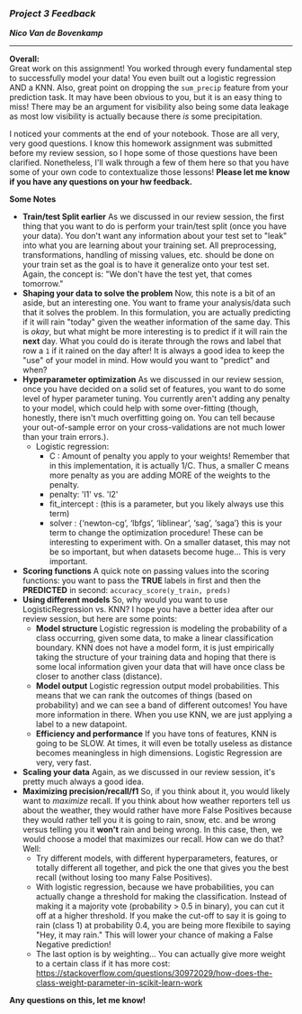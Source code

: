 ### ***Project 3 Feedback***

***Nico Van de Bovenkamp***

***

**Overall:**  
Great work on this assignment! You worked through every fundamental step to successfully model your data! You even built out a logistic regression AND a KNN. Also, great point on dropping the `sum_precip` feature from your prediction task. It may have been obvious to you, but it is an easy thing to miss! There may be an argument for visibility also being some data leakage as most low visibility is actually because there *is* some precipitation.

I noticed your comments at the end of your notebook. Those are all very, very good questions. I know this homework assignment was submitted before my review session, so I hope some of those questions have been clarified. Nonetheless, I'll walk through a few of them here so that you have some of your own code to contextualize those lessons! **Please let me know if you have any questions on your hw feedback.**

**Some Notes**  

* **Train/test Split earlier** As we discussed in our review session, the first thing that you want to do is perform your train/test split (once you have your data). You don't want any information about your test set to "leak" into what you are learning about your training set. All preprocessing, transformations, handling of missing values, etc. should be done on your train set as the goal is to have it generalize onto your test set. Again, the concept is: "We don't have the test yet, that comes tomorrow."
* **Shaping your data to solve the problem**  Now, this note is a bit of an aside, but an interesting one. You want to frame your analysis/data such that it solves the problem. In this formulation, you are actually predicting if it will rain "today" given the weather information of the same day. This is *okay*, but what might be more interesting is to predict if it will rain the **next** day. What you could do is iterate through the rows and label that row a `1` if it rained on the day after! It is always a good idea to keep the "use" of your model in mind. How would you want to "predict" and when?
* **Hyperparameter optimization**  As we discussed in our review session, once you have decided on a solid set of features, you want to do some level of hyper parameter tuning. You currently aren't adding any penalty to your model, which could help with some over-fitting (though, honestly, there isn't much overfitting going on. You can tell because your out-of-sample error on your cross-validations are not much lower than your train errors.).
    - Logistic regression:
        - C : Amount of penalty you apply to your weights! Remember that in this implementation, it is actually 1/C. Thus, a smaller C means more penalty as you are adding MORE of the weights to the penalty.
        - penalty: 'l1' vs. 'l2'
        - fit_intercept : (this is a parameter, but you likely always use this term)
        - solver : {‘newton-cg’, ‘lbfgs’, ‘liblinear’, ‘sag’, ‘saga’} this is your term to change the optimization procedure! These can be interesting to experiment with. On a smaller dataset, this may not be so important, but when datasets become huge... This is very important.
* **Scoring functions**  A quick note on passing values into the scoring functions: you want to pass the **TRUE** labels in first and then the **PREDICTED** in second: `accuracy_score(y_train, preds)`
* **Using different models**  So, why would you want to use LogisticRegression vs. KNN? I hope you have a better idea after our review session, but here are some points:
    - **Model structure**  Logistic regression is modeling the probability of a class occurring, given some data, to make a linear classification boundary. KNN does not have a model form, it is just empirically taking the structure of your training data and hoping that there is some local information given your data that will have once class be closer to another class (distance).
    - **Model output**  Logistic regression output model probabilities. This means that we can rank the outcomes of things (based on probability) and we can see a band of different outcomes! You have more information in there. When you use KNN, we are just applying a label to a new datapoint.
    - **Efficiency and performance**  If you have tons of features, KNN is going to be SLOW. At times, it will even be totally useless as distance becomes meaningless in high dimensions. Logistic Regression are very, very fast.
* **Scaling your data**  Again, as we discussed in our review session, it's pretty much always a good idea.
* **Maximizing precision/recall/f1**  So, if you think about it, you would likely want to *maximize* recall. If you think about how weather reporters tell us about the weather, they would rather have more False Positives because they would rather tell you it is going to rain, snow, etc. and be wrong versus telling you it **won't** rain and being wrong. In this case, then, we would choose a model that maximizes our recall. How can we do that? Well:
    - Try different models, with different hyperparameters, features, or totally different all together, and pick the one that gives you the best recall (without losing too many False Positives).
    - With logistic regression, because we have probabilities, you can actually change a threshold for making the classification. Instead of making it a majority vote (probability > 0.5 in binary), you can cut it off at a higher threshold. If you make the cut-off to say it is going to rain (class 1) at probability 0.4, you are being more flexibile to saying "Hey, it may rain." This will lower your chance of making a False Negative prediction!
    - The last option is by weighting... You can actually give more weight to a certain class if it has more cost: https://stackoverflow.com/questions/30972029/how-does-the-class-weight-parameter-in-scikit-learn-work

**Any questions on this, let me know!**
